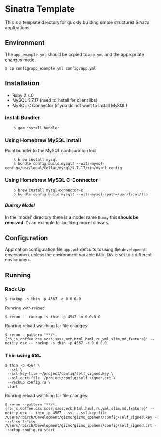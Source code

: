 # Sinatra Template

This is a template directory for quickly building simple structured Sinatra applications.

## Environment

The `app_example.yml` should be copied to `app.yml` and the appropriate changes made.

    $ cp config/app_example.yml config/app.yml

## Installation
   
* Ruby 2.4.0
* MySQL 5.7.17 (need to install for client libs)
* MySQL C Connector (if you do not want to install MySQL)

### Install Bundler

        $ gem install bundler
    
### Using Homebrew MySQL Install 

Point bundler to the MySQL configuration tool
 
        $ brew install mysql
        $ bundle config build.mysql2 --with-mysql-config=/usr/local/Cellar/mysql/5.7.17/bin/mysql_config
        
### Using Homebrew MySQL C-Connector

        $ brew install mysql-connector-c
        $ bundle config build.mysql2 --with-mysql-rpath=/usr/local/lib
        
##### Dummy Model

In the 'model' directory there is a model name `Dummy` this **should be removed** it's an example for building model classes. 
 
## Configuration

Application configuration file `app.yml` defaults to using the `development` environment unless the environment variable `RACK_ENV` is set to a different environment.

## Running

### Rack Up

    $ rackup -s thin -p 4567 -o 0.0.0.0
     
Running with reload:

    $ rerun -- rackup -s thin -p 4567 -o 0.0.0.0

Running reload watching for file changes:

    $ rerun --pattern '**/*.{rb,js,coffee,css,scss,sass,erb,html,haml,ru,yml,slim,md,feature}' --notify osx -- rackup -s thin -p 4567 -o 0.0.0.0
    

### Thin using SSL

    $ thin -p 4567 \
     --ssl \
     --ssl-key-file ~/project/config/self_signed.key \
     --ssl-cert-file ~/project/config/self_signed.crt \
     --rackup config.ru \
     start

Running reload watching for file changes:
 
    $ rerun --pattern '**/*.{rb,js,coffee,css,scss,sass,erb,html,haml,ru,yml,slim,md,feature}' --notify osx -- thin -p 4567 --ssl --ssl-key-file /Users/rbirch/Development/gizmo/gizmo_openemr/config/self_signed.key --ssl-cert-file /Users/rbirch/Development/gizmo/gizmo_openemr/config/self_signed.crt --rackup config.ru start